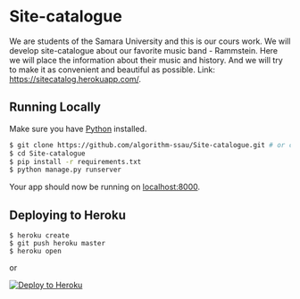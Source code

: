 # Site-catalogue

We are students of the Samara University and this is our cours work. We will develop site-catalogue about our favorite music band - Rammstein. Here we will place the information about their music and history. And we will try to make it as convenient and beautiful as possible.
Link: https://sitecatalog.herokuapp.com/.
    

## Running Locally

Make sure you have [Python](https://www.python.org/) installed.

```sh
$ git clone https://github.com/algorithm-ssau/Site-catalogue.git # or clone your own fork
$ cd Site-catalogue
$ pip install -r requirements.txt
$ python manage.py runserver
```

Your app should now be running on [localhost:8000](http://localhost:8000/).

## Deploying to Heroku

```
$ heroku create
$ git push heroku master
$ heroku open
```
or

[![Deploy to Heroku](https://www.herokucdn.com/deploy/button.png)](https://heroku.com/deploy)
